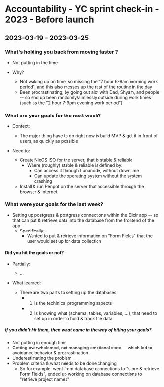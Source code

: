 # Accountability - YC sprint check-in - 2023 - Before launch

## 2023-03-19 - 2023-03-25

### What's holding you back from moving faster ?

- Not putting in the time

- Why?
  - Not waking up on time, so missing the "2 hour 6-8am morning work period", and this also messes up the rest of the routine in the day
  - Been procrastinating, by going out alot with Dad, Shyam, and people -- so end up been randomly/aimlessly outside during work times (such as the "2 hour 7-9pm evening work period")

### What are your goals for the next week?

- Context:
  - The major thing have to do right now is build MVP & get it in front of users, as quickly as possible

- Need to:
  - Create NixOS ISO for the server, that is stable & reliable
    - Where (roughly) stable & reliable is defined by:
      - Can access it through Lunanode, without downtime
      - Can update the operating system without the system crashing
  - Install & run Penpot on the server that accessible through the browser & internet

### What were your goals for the last week?

- Setting up postgress & postgress connections within the Elixir app -- so that can put & retrieve data into the database from the frontend of the app.
  - Specifically:
    - Wanted to put & retrieve information on "Form Fields" that the user would set up for data collection

#### Did you hit the goals or not?

- Partially:
  - ...

- What learned:
  - There are two parts to setting up the databases:
    - 1. Is the techinical programming aspects
    - 2. Is knowing what {schema, tables, variables, ...}, that need to set up in order to hold & track the data.

##### If you didn't hit them, then what came in the way of hiting your goals?

- Not putting in enough time
- Getting overwhelemed, not managing emotional state -- which led to avoidance behavior & procrastination
- Underestimating the problem
- Problem criteria & what needs to be done changing
  - So for example, went from database connections to "store & retrieve Form Fields", ended up working on database connections to "retrieve project names"

